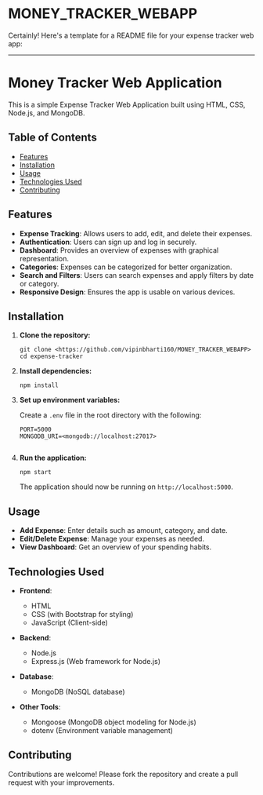 # MONEY_TRACKER_WEBAPP

Certainly! Here's a template for a README file for your expense tracker web app:

---

# Money Tracker Web Application

This is a simple Expense Tracker Web Application built using HTML, CSS, Node.js, and MongoDB.

## Table of Contents

- [Features](#features)
- [Installation](#installation)
- [Usage](#usage)
- [Technologies Used](#technologies-used)
- [Contributing](#contributing)

## Features

- **Expense Tracking**: Allows users to add, edit, and delete their expenses.
- **Authentication**: Users can sign up and log in securely.
- **Dashboard**: Provides an overview of expenses with graphical representation.
- **Categories**: Expenses can be categorized for better organization.
- **Search and Filters**: Users can search expenses and apply filters by date or category.
- **Responsive Design**: Ensures the app is usable on various devices.

## Installation

1. **Clone the repository:**

   ```
   git clone <https://github.com/vipinbharti160/MONEY_TRACKER_WEBAPP>
   cd expense-tracker
   ```

2. **Install dependencies:**

   ```
   npm install
   ```

3. **Set up environment variables:**

   Create a `.env` file in the root directory with the following:

   ```
   PORT=5000
   MONGODB_URI=<mongodb://localhost:27017>
  

4. **Run the application:**

   ```
   npm start
   ```

   The application should now be running on `http://localhost:5000`.

## Usage

- **Add Expense**: Enter details such as amount, category, and date.
- **Edit/Delete Expense**: Manage your expenses as needed.
- **View Dashboard**: Get an overview of your spending habits.

## Technologies Used

- **Frontend**:
  - HTML
  - CSS (with Bootstrap for styling)
  - JavaScript (Client-side)
  
- **Backend**:
  - Node.js
  - Express.js (Web framework for Node.js)
  
- **Database**:
  - MongoDB (NoSQL database)
  
- **Other Tools**:
  - Mongoose (MongoDB object modeling for Node.js)
  - dotenv (Environment variable management)
  
## Contributing

Contributions are welcome! Please fork the repository and create a pull request with your improvements.

